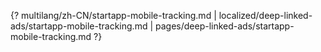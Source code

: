 {? multilang/zh-CN/startapp-mobile-tracking.md | localized/deep-linked-ads/startapp-mobile-tracking.md | pages/deep-linked-ads/startapp-mobile-tracking.md ?}
